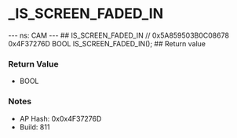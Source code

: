 # _IS_SCREEN_FADED_IN

--- ns: CAM --- ## IS_SCREEN_FADED_IN  // 0x5A859503B0C08678 0x4F37276D BOOL IS_SCREEN_FADED_IN();   ## Return value

### Return Value
* BOOL

### Notes
* AP Hash: 0x0x4F37276D
* Build: 811

